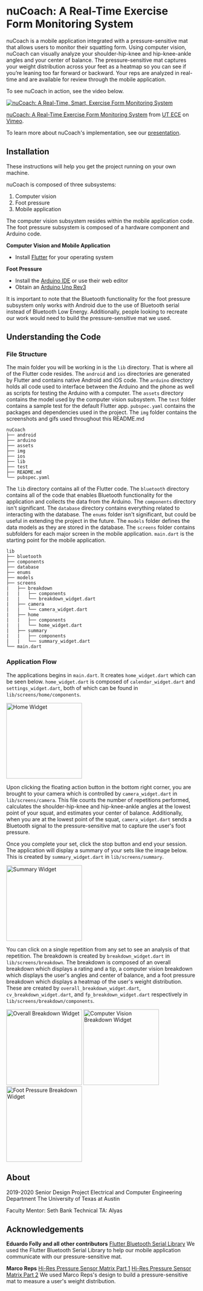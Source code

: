 # nuCoach: A Real-Time Exercise Form Monitoring System

nuCoach is a mobile application integrated with a pressure-sensitive mat that allows users to monitor their squatting form. Using computer vision, nuCoach can visually analyze your shoulder-hip-knee and hip-knee-ankle angles and your center of balance. The pressure-sensitive mat captures your weight distribution across your feet as a heatmap so you can see if you’re leaning too far forward or backward. Your reps are analyzed in real-time and are available for review through the mobile application.

To see nuCoach in action, see the video below.

[![nuCoach: A Real-Time, Smart, Exercise Form Monitoring System](https:\/\/i.vimeocdn.com\/video\/885227294_640.webp)](https://vimeo.com/412734268 "nuCoach: A Real-Time Exercise Form Monitoring System - Click to Watch!")
<p><a href="https://vimeo.com/412734268">nuCoach: A Real-Time Exercise Form Monitoring System</a> from <a href="https://vimeo.com/utece">UT ECE</a> on <a href="https://vimeo.com">Vimeo</a>.</p>

To learn more about nuCoach's implementation, see our [presentation](https://docs.google.com/presentation/d/1ECtIt3qydr45NIeK_fzGUUQA_OOz4YHEB23BXS4QV_0/edit?usp=sharing).

## Installation
These instructions will help you get the project running on your own machine.

nuCoach is composed of three subsystems:
1. Computer vision
2. Foot pressure
3. Mobile application

The computer vision subsystem resides within the mobile application code. The foot pressure subsystem is composed of a hardware component and Arduino code.

**Computer Vision and Mobile Application**
* Install [Flutter](https://flutter.dev/docs/get-started/install) for your operating system

**Foot Pressure**
* Install the [Arduino IDE](https://www.arduino.cc/en/main/software) or use their web editor
* Obtain an [Arduino Uno Rev3](https://store.arduino.cc/usa/arduino-uno-rev3)

It is important to note that the Bluetooth functionality for the foot pressure subsystem only works with Android due to the use of Bluetooth serial instead of Bluetooth Low Energy. Additionally, people looking to recreate our work would need to build the pressure-sensitive mat we used.

## Understanding the Code

### File Structure
The main folder you will be working in is the `lib` directory. That is where all of the Flutter code resides. The `android` and `ios` directories are generated by Flutter and contains native Android and iOS code. The `arduino` directory holds all code used to interface between the Arduino and the phone as well as scripts for testing the Arduino with a computer. The `assets` directory contains the model used by the computer vision subsystem. The `test` folder contains a sample test for the default Flutter app. `pubspec.yaml` contains the packages and dependencies used in the project. The `img` folder contains the screenshots and gifs used throughout this README.md

```
nuCoach
├── android
├── arduino
├── assets
├── img
├── ios
├── lib
├── test
├── README.md
└── pubspec.yaml
```
The `lib` directory contains all of the Flutter code. The `bluetooth` directory contains all of the code that enables Bluetooth functionality for the application and collects the data from the Arduino. The `components` directory isn't significant. The `database` directory contains everything related to interacting with the database. The `enums` folder isn't significant, but could be useful in extending the project in the future. The `models` folder defines the data models as they are stored in the database. The `screens` folder contains subfolders for each major screen in the mobile application. ```main.dart``` is the starting point for the mobile application. 

```
lib
├── bluetooth
├── components
├── database
├── enums
├── models
├── screens
|   ├── breakdown
|   |   ├── components
|   |   └── breakdown_widget.dart
|   ├── camera
|   |   └── camera_widget.dart
|   ├── home
|   |   ├── components
|   |   └── home_widget.dart
|   ├── summary
|   |   ├── components
|   |   └── summary_widget.dart
└── main.dart
``` 

### Application Flow
The applications begins in `main.dart`. It creates `home_widget.dart` which can be seen below. `home_widget.dart` is composed of `calendar_widget.dart` and `settings_widget.dart`, both of which can be found in `lib/screens/home/components`. 

<img src="./img/home_widget.jpg" alt="Home Widget" width="200"/>

Upon clicking the floating action button in the bottom right corner, you are brought to your camera which is controlled by `camera_widget.dart` in `lib/screens/camera`. This file counts the number of repetitions performed, calculates the shoulder-hip-knee and hip-knee-ankle angles at the lowest point of your squat, and estimates your center of balance. Additionally, when you are at the lowest point of the squat, `camera_widget.dart` sends a Bluetooth signal to the pressure-sensitive mat to capture the user's foot pressure. 

Once you complete your set, click the stop button and end your session. The application will display a summary of your sets like the image below. This is created by `summary_widget.dart` in `lib/screens/summary`.

<img src="./img/summary_widget.jpg" alt="Summary Widget" width="200"/>

You can click on a single repetition from any set to see an analysis of that repetition. The breakdown is created by `breakdown_widget.dart` in `lib/screens/breakdown`. The breakdown is composed of an overall breakdown which displays a rating and a tip, a computer vision breakdown which displays the user's angles and center of balance, and a foot pressure breakdown which displays a heatmap of the user's weight distribution. These are created by `overall_breakdown_widget.dart`, `cv_breakdown_widget.dart`, and `fp_breakdown_widget.dart` respectively in `lib/screens/breakdown/components`.

<img src="./img/overall_breakdown_widget.jpg" alt="Overall Breakdown Widget" width="200"/>
<img src="./img/cv_breakdown_widget.jpg" alt="Computer Vision Breakdown Widget" width="200"/>
<img src="./img/fp_breakdown_widget.jpg" alt="Foot Pressure Breakdown Widget" width="200"/>


## About
2019-2020 Senior Design Project
Electrical and Computer Engineering Department
The University of Texas at Austin 

Faculty Mentor: Seth Bank
Technical TA: Alyas 

## Acknowledgements
**Eduardo Folly and all other contributors**
[Flutter Bluetooth Serial Library](https://github.com/edufolly/flutter_bluetooth_serial)
We used the Flutter Bluetooth Serial Library to help our mobile application communicate with our pressure-sensitive mat. 

**Marco Reps**
[Hi-Res Pressure Sensor Matrix Part 1](https://youtu.be/4JBSHqUcaG4)
[Hi-Res Pressure Sensor Matrix Part 2](https://youtu.be/0uPZwMg5B3k)
We used Marco Reps's design to build a pressure-sensitive mat to measure a user's weight distribution.